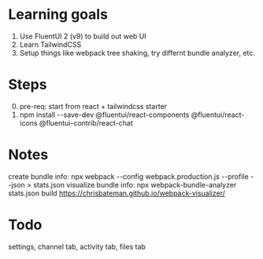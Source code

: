 # Learning goals

1. Use FluentUI 2 (v9) to build out web UI 
2. Learn TailwindCSS
3. Setup things like webpack tree shaking, try differnt bundle analyzer, etc.

# Steps
0. pre-req: start from react + tailwindcss starter
1. npm install --save-dev @fluentui/react-components @fluentui/react-icons @fluentui-contrib/react-chat  

# Notes
 create bundle info: npx webpack --config webpack.production.js --profile --json > stats.json
 visualize bundle info: npx webpack-bundle-analyzer stats.json build
 https://chrisbateman.github.io/webpack-visualizer/

 # Todo
settings, channel tab, activity tab, files tab
